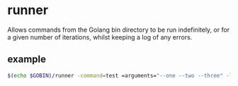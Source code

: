# runner

Allows commands from the Golang bin directory to be run indefinitely, or for a given number of iterations, whilst keeping a log of any errors.

## example

```bash
$(echo $GOBIN)/runner -command=test =arguments="--one --two --three" -log -verbose -sleep=10ms -iterations=5
```
